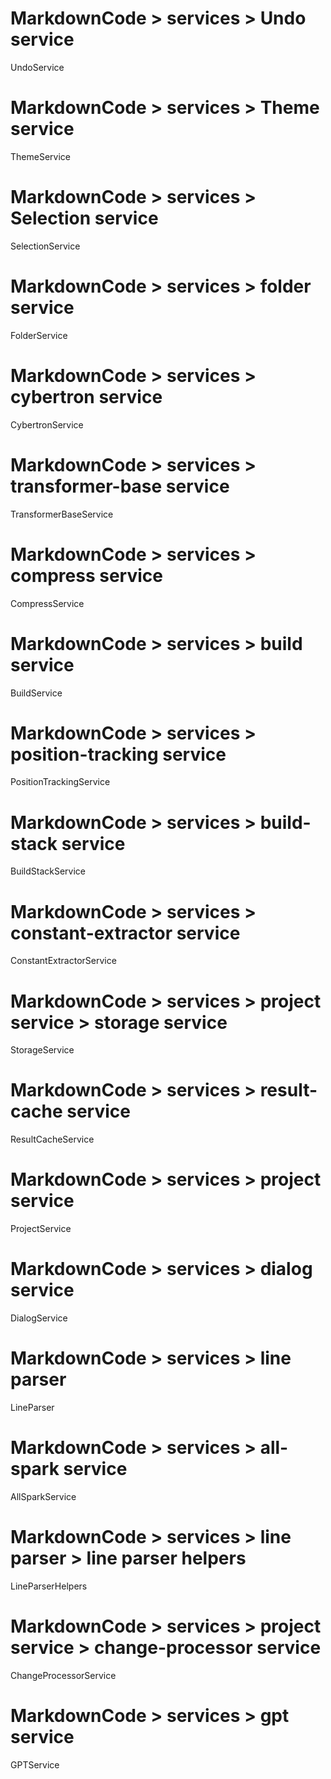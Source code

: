 # MarkdownCode > services > Undo service
UndoService
# MarkdownCode > services > Theme service
ThemeService
# MarkdownCode > services > Selection service
SelectionService
# MarkdownCode > services > folder service
FolderService
# MarkdownCode > services > cybertron service
CybertronService
# MarkdownCode > services > transformer-base service
TransformerBaseService
# MarkdownCode > services > compress service
CompressService
# MarkdownCode > services > build service
BuildService
# MarkdownCode > services > position-tracking service
PositionTrackingService
# MarkdownCode > services > build-stack service
BuildStackService
# MarkdownCode > services > constant-extractor service
ConstantExtractorService
# MarkdownCode > services > project service > storage service
StorageService
# MarkdownCode > services > result-cache service
ResultCacheService
# MarkdownCode > services > project service
ProjectService
# MarkdownCode > services > dialog service
DialogService
# MarkdownCode > services > line parser
LineParser
# MarkdownCode > services > all-spark service
AllSparkService
# MarkdownCode > services > line parser > line parser helpers
LineParserHelpers
# MarkdownCode > services > project service > change-processor service
ChangeProcessorService
# MarkdownCode > services > gpt service
GPTService
